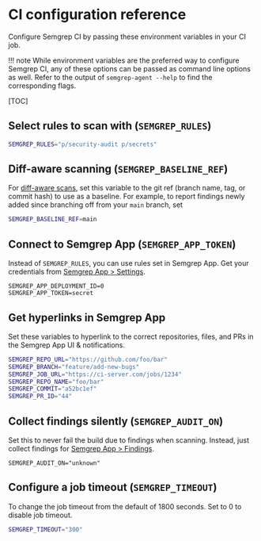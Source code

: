 # CI configuration reference

Configure Semgrep CI by passing these environment variables in your CI job.

!!! note
    While environment variables are the preferred way to configure Semgrep CI,
    any of these options can be passed as command line options as well.
    Refer to the output of `semgrep-agent --help` to find the corresponding flags.

[TOC]

## Select rules to scan with (`SEMGREP_RULES`)

```sh
SEMGREP_RULES="p/security-audit p/secrets"
```

## Diff-aware scanning (`SEMGREP_BASELINE_REF`)

For [diff-aware scans](overview.md#features), set this variable
to the git ref (branch name, tag, or commit hash) to use as a baseline.
For example, to report findings newly added
since branching off from your `main` branch, set

```sh
SEMGREP_BASELINE_REF=main
```

## Connect to Semgrep App (`SEMGREP_APP_TOKEN`)

Instead of `SEMGREP_RULES`, you can use rules set in Semgrep App.
Get your credentials from [Semgrep App > Settings](https://semgrep.dev/manage/settings).

```
SEMGREP_APP_DEPLOYMENT_ID=0
SEMGREP_APP_TOKEN=secret
```

## Get hyperlinks in Semgrep App

Set these variables to hyperlink to the correct repositories, files, and PRs
in the Semgrep App UI & notifications.

```sh
SEMGREP_REPO_URL="https://github.com/foo/bar"
SEMGREP_BRANCH="feature/add-new-bugs"
SEMGREP_JOB_URL="https://ci-server.com/jobs/1234"
SEMGREP_REPO_NAME="foo/bar"
SEMGREP_COMMIT="a52bc1ef"
SEMGREP_PR_ID="44"
```

## Collect findings silently (`SEMGREP_AUDIT_ON`)

Set this to never fail the build due to findings when scanning.
Instead, just collect findings for [Semgrep App > Findings](https://semgrep.dev/manage/findings).

```
SEMGREP_AUDIT_ON="unknown"
```

## Configure a job timeout (`SEMGREP_TIMEOUT`)

To change the job timeout from the default of 1800 seconds. Set to 0 to disable job timeout.

```sh
SEMGREP_TIMEOUT="300"
```
